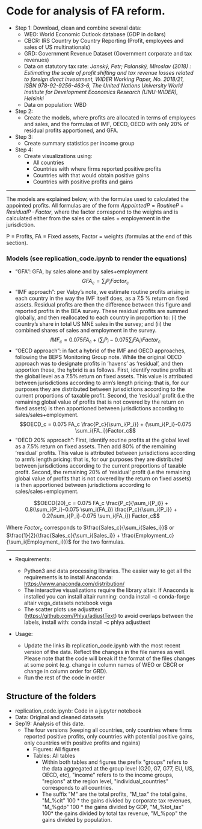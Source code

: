 # Code for analysis of FA reform.
- Step 1: Download, clean and combine several data:
    - WEO: World Economic Outlook database (GDP in dollars)
    - CBCR: IRS Country by Country Reporting (Profit, employees and sales of US multinationals)
    - GRD: Government Revenue Dataset (Government corporate and tax revenues)
    - Data on statutory tax rate: _Janský, Petr; Palanský, Miroslav (2018) : Estimating the scale of profit shifting and tax revenue losses related to foreign direct investment, WIDER Working Paper, No. 2018/21, ISBN 978-92-9256-463-6, The United Nations University World Institute for Development Economics Research (UNU-WIDER), Helsinki_
    - Data on population: WBD
- Step 2:
    - Create the models, where profits are allocated in terms of employees and sales, and the formulas of IMF, OECD, OECD with only 20% of residual profits apportioned, and GFA. 
- Step 3:
    - Create summary statistics per income group
- Step 4:
    - Create visualizations using:
        - All countries
        - Countries with where firms reported positive profits
        - Countries with that would obtain positive gains
        - Countries with positive profits and gains
    
----------

The models are explained below, with the formulas used to calculated the appointed profits. All formulas are of the form $AppointedP = RoutineP + ResidualP \cdot Factor$, where the factor correspond to the weights and is calculated either from the sales or the sales + employement in the jurisdiction.

P = Profits, FA = Fixed assets, Factor = weights (formulas at the end of this section).



### Models (see replication_code.ipynb to render the equations)
- “GFA”: GFA, by sales alone and by sales+employment
$$GFA_c = \sum_i{P_i}Factor_c$$
- “IMF approach”: per Valpy’s note, we estimate routine profits arising in each country in the way the IMF itself does, as a 7.5 % return on fixed assets. Residual profits are then the difference between this figure and reported profits in the BEA survey. These residual profits are summed globally, and then reallocated to each country in proportion to: (i) the country’s share in total US MNE sales in the survey; and (ii) the combined shares of sales and employment in the survey.
$$IMF_c = 0.075 FA_c + (\sum_i{P_i}-0.075 \sum_i{FA_i}) Factor_c$$
- “OECD approach”: in fact a hybrid of the IMF and OECD approaches, following the BEPS Monitoring Group note. While the original OECD approach was to designate profits in ‘havens’ as ‘residual’, and then apportion these, the hybrid is as follows. First, identify routine profits at the global level as a 7.5% return on fixed assets. This value is attributed between jurisdictions according to arm’s length pricing: that is, for our purposes they are distributed between jurisdictions according to the current proportions of taxable profit. Second, the ‘residual’ profit (i.e the remaining global value of profits that is not covered by the return on fixed assets) is then apportioned between jurisdictions according to sales/sales+employment.
$$OECD_c = 0.075 FA_c \frac{P_c}{\sum_i{P_i}} + (\sum_i{P_i}-0.075 \sum_i{FA_i})Factor_c$$
- “OECD 20% approach”: First, identify routine profits at the global level as a 7.5% return on fixed assets. Then add 80% of the remaining ‘residual’ profits. This value is attributed between jurisdictions according to arm’s length pricing: that is, for our purposes they are distributed between jurisdictions according to the current proportions of taxable profit. Second, the remaining 20% of ‘residual’ profit (i.e the remaining global value of profits that is not covered by the return on fixed assets) is then apportioned between jurisdictions according to sales/sales+employment. 

$$OECD(20)_c = 0.075 FA_c \frac{P_c}{\sum_i{P_i}} + 0.8(\sum_i{P_i}-0.075 \sum_i{FA_i}) \frac{P_c}{\sum_i{P_i}} + 0.2(\sum_i{P_i}-0.075 \sum_i{FA_i}) Factor_c$$

Where $Factor_c$ corresponds to $\frac{Sales_c}{\sum_i{Sales_i}}$ or $\frac{1}{2}(\frac{Sales_c}{\sum_i{Sales_i}} + \frac{Employment_c}{\sum_i{Employment_i}})$ for the two formulas.


------------

- Requirements:
    - Python3 and data processing libraries. The easier way to get all the requirements is to install Anaconda: https://www.anaconda.com/distribution/
    - The interactive visualizations require the library altair. If Anaconda is installed you can install altair running: conda install -c conda-forge altair vega_datasets notebook vega
    - The scatter plots use adjusttext (https://github.com/Phlya/adjustText) to avoid overlaps between the labels, install with: conda install -c phlya adjusttext 
    
- Usage:
    - Update the links ib replication_code.ipynb with the most recent version of the data. Reflect the changes in the file names as well. Please note that the code will break if the format of the files changes at some point (e.g. change in column names of WEO or CBCR or change in column order for GRD). 
    - Run the rest of the code in order
    

## Structure of the folders
- replication_code.ipynb: Code in a jupyter notebook
- Data: Original and cleaned datasets
- Sep19: Analysis of this date. 
    - The four versions (keeping all countries, only countries where firms reported positive profits, only countries with potential positive gains, only countries with positive profits and ngains)
        - Figures: All figures
        - Tables: All tables
            - Within both tables and figures the prefix "groups" refers to the data aggregated at the group level (G20, G7, G77, EU, US, OECD, etc), "income" refers to to the income groups, "regions" at the region level, "individual_countries" corresponds to all countries.
            - The suffix "M" are the total profits, "M_tax" the total gains, "M_%cit" 100 * the gains divided by corporate tax revenues, "M_%gdp" 100 * the gains divided by GDP, "M_%tot_tax" 100* the gains divided by total tax revenue, "M_%pop" the gains divided by population.